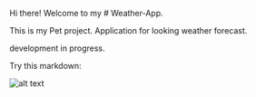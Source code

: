 Hi there! 
Welcome to my # Weather-App.

This is my Pet project. Application for looking weather forecast.


development in progress.



Try this markdown:

![alt text](https://imgur.com/GNcEERd)


